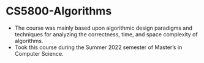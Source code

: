 # CS5800-Algorithms
* The course was mainly based upon algorithmic design paradigms and techniques for analyzing the correctness, time, and space complexity of algorithms.
* Took this course during the Summer 2022 semester of Master’s in Computer Science. 
